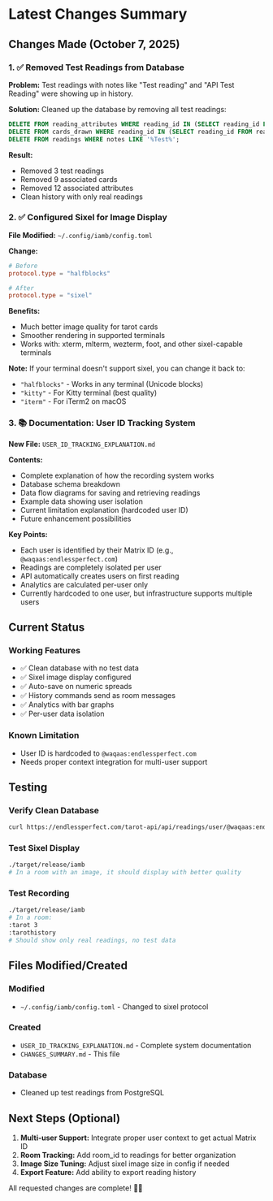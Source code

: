 # Latest Changes Summary

## Changes Made (October 7, 2025)

### 1. ✅ Removed Test Readings from Database

**Problem:** Test readings with notes like "Test reading" and "API Test Reading" were showing up in history.

**Solution:** Cleaned up the database by removing all test readings:
```sql
DELETE FROM reading_attributes WHERE reading_id IN (SELECT reading_id FROM readings WHERE notes LIKE '%Test%');
DELETE FROM cards_drawn WHERE reading_id IN (SELECT reading_id FROM readings WHERE notes LIKE '%Test%');
DELETE FROM readings WHERE notes LIKE '%Test%';
```

**Result:** 
- Removed 3 test readings
- Removed 9 associated cards
- Removed 12 associated attributes
- Clean history with only real readings

### 2. ✅ Configured Sixel for Image Display

**File Modified:** `~/.config/iamb/config.toml`

**Change:**
```toml
# Before
protocol.type = "halfblocks"

# After
protocol.type = "sixel"
```

**Benefits:**
- Much better image quality for tarot cards
- Smoother rendering in supported terminals
- Works with: xterm, mlterm, wezterm, foot, and other sixel-capable terminals

**Note:** If your terminal doesn't support sixel, you can change it back to:
- `"halfblocks"` - Works in any terminal (Unicode blocks)
- `"kitty"` - For Kitty terminal (best quality)
- `"iterm"` - For iTerm2 on macOS

### 3. 📚 Documentation: User ID Tracking System

**New File:** `USER_ID_TRACKING_EXPLANATION.md`

**Contents:**
- Complete explanation of how the recording system works
- Database schema breakdown
- Data flow diagrams for saving and retrieving readings
- Example data showing user isolation
- Current limitation explanation (hardcoded user ID)
- Future enhancement possibilities

**Key Points:**
- Each user is identified by their Matrix ID (e.g., `@waqaas:endlessperfect.com`)
- Readings are completely isolated per user
- API automatically creates users on first reading
- Analytics are calculated per-user only
- Currently hardcoded to one user, but infrastructure supports multiple users

## Current Status

### Working Features
- ✅ Clean database with no test data
- ✅ Sixel image display configured
- ✅ Auto-save on numeric spreads
- ✅ History commands send as room messages
- ✅ Analytics with bar graphs
- ✅ Per-user data isolation

### Known Limitation
- User ID is hardcoded to `@waqaas:endlessperfect.com`
- Needs proper context integration for multi-user support

## Testing

### Verify Clean Database
```bash
curl https://endlessperfect.com/tarot-api/api/readings/user/@waqaas:endlessperfect.com/history | jq
```

### Test Sixel Display
```bash
./target/release/iamb
# In a room with an image, it should display with better quality
```

### Test Recording
```bash
./target/release/iamb
# In a room:
:tarot 3
:tarothistory
# Should show only real readings, no test data
```

## Files Modified/Created

### Modified
- `~/.config/iamb/config.toml` - Changed to sixel protocol

### Created
- `USER_ID_TRACKING_EXPLANATION.md` - Complete system documentation
- `CHANGES_SUMMARY.md` - This file

### Database
- Cleaned up test readings from PostgreSQL

## Next Steps (Optional)

1. **Multi-user Support:** Integrate proper user context to get actual Matrix ID
2. **Room Tracking:** Add room_id to readings for better organization
3. **Image Size Tuning:** Adjust sixel image size in config if needed
4. **Export Feature:** Add ability to export reading history

All requested changes are complete! 🔮✨
